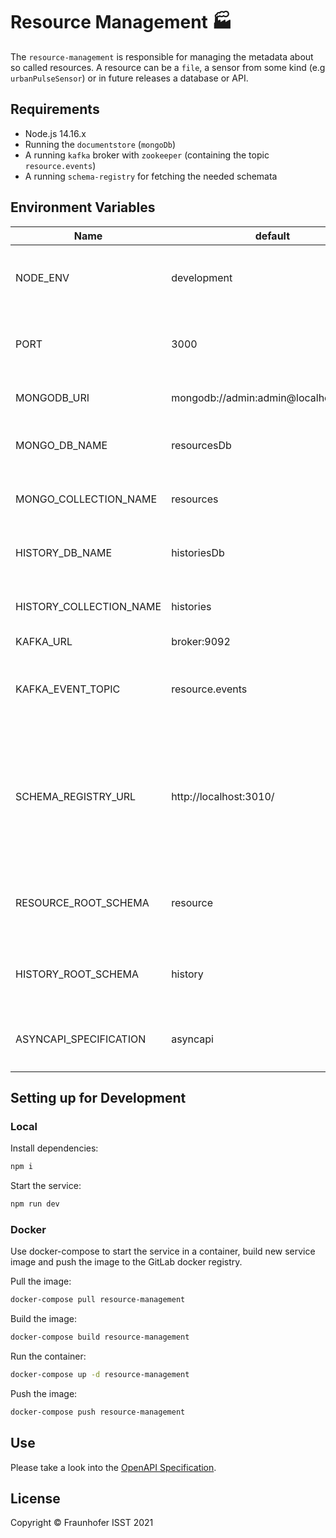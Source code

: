 # Resource Management 🏭

The `resource-management` is responsible for managing the metadata about so called resources. A resource can be a `file`, a sensor from some kind (e.g `urbanPulseSensor`) or in future releases a database or API.

## Requirements

+ Node.js 14.16.x
+ Running the `documentstore` (`mongoDb`)
+ A running `kafka` broker with `zookeeper` (containing the topic `resource.events`)
+ A running `schema-registry` for fetching the needed schemata

## Environment Variables

|Name|default|description|
|---|---|---|
|NODE_ENV|development|sets the mode in which the service runs|
|PORT|3000|sets the port allocated by the service|
|MONGODB_URI|mongodb://admin:admin@localhost:27017|MongoDB connection URI|
|MONGO_DB_NAME|resourcesDb|MongoDB database name for resources|
|MONGO_COLLECTION_NAME|resources|MongoDB collection name for resources|
|HISTORY_DB_NAME|historiesDb|MongoDB database name for histories|
|HISTORY_COLLECTION_NAME|histories|MongoDB collection name for histories|
|KAFKA_URL|broker:9092||
|KAFKA_EVENT_TOPIC|resource.events|topic to which resource events should be published|
|SCHEMA_REGISTRY_URL|http://localhost:3010/|URL of the schema registry where the `resource` JSON schema and `asyncapi` schema is located|
|RESOURCE_ROOT_SCHEMA|resource|name of the `resource` root schema to be loaded|
|HISTORY_ROOT_SCHEMA|history|name of the `history` root schema to be loaded|
|ASYNCAPI_SPECIFICATION|asyncapi|name of the `asyncapi` schema to be loaded|

## Setting up for Development

### Local

Install dependencies:

```sh
npm i
```

Start the service:

```sh
npm run dev
```

### Docker

Use docker-compose to start the service in a container, build new service image and push the image to the GitLab docker registry.

Pull the image:

```sh
docker-compose pull resource-management
```

Build the image:

```sh
docker-compose build resource-management
```

Run the container:

```sh
docker-compose up -d resource-management
```

Push the image:

```sh
docker-compose push resource-management
```

## Use

Please take a look into the [OpenAPI Specification](./apiDoc/openapi.yml).

## License

Copyright © Fraunhofer ISST 2021

